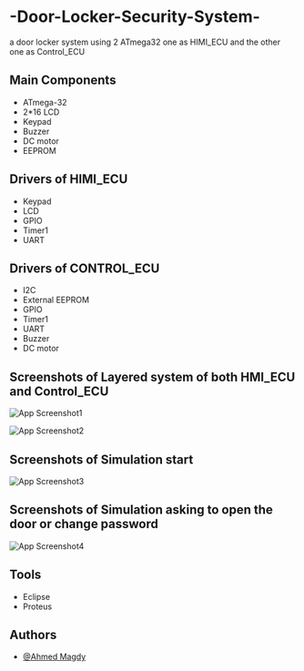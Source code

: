 # -Door-Locker-Security-System-
a door locker system using 2 ATmega32 one as HIMI_ECU and the other one as Control_ECU

## Main Components
- ATmega-32 
- 2*16 LCD
- Keypad
- Buzzer
- DC motor
- EEPROM

## Drivers of HIMI_ECU
- Keypad
- LCD
- GPIO
- Timer1
- UART

## Drivers of CONTROL_ECU
- I2C
- External EEPROM
- GPIO
- Timer1
- UART
- Buzzer
- DC motor
## Screenshots of Layered system of both HMI_ECU and Control_ECU

![App Screenshot1](https://i.ibb.co/YcML6mg/layered-HIMI.jpg)

![App Screenshot2](https://i.ibb.co/W5NgPSX/layered-Control-ECU.jpg)

## Screenshots of Simulation start
![App Screenshot3](https://i.ibb.co/V2hMb4Y/Simulation.jpg)


## Screenshots of Simulation asking to open the door or change password

![App Screenshot4](https://i.ibb.co/cD9wTsF/simulation2-JPG.jpg)

## Tools
- Eclipse
- Proteus

## Authors

- [@Ahmed Magdy ](https://github.com/AMF777)
